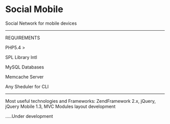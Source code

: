 Social Mobile
=============

Social Network for mobile devices 

--------------------------------------------
REQUIREMENTS

PHP5.4 >

SPL Library
Intl 

MySQL Databases

Memcache Server

Any Sheduler for CLI

-------------------------------------------
Most useful technologies and Frameworks: ZendFramework 2.x, jQuery, jQuery Mobile 1.3, MVC Modules layout development

.....Under development
